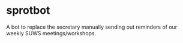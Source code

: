 sprotbot
========

A bot to replace the secretary manually sending out reminders of
our weekly SUWS meetings/workshops.
